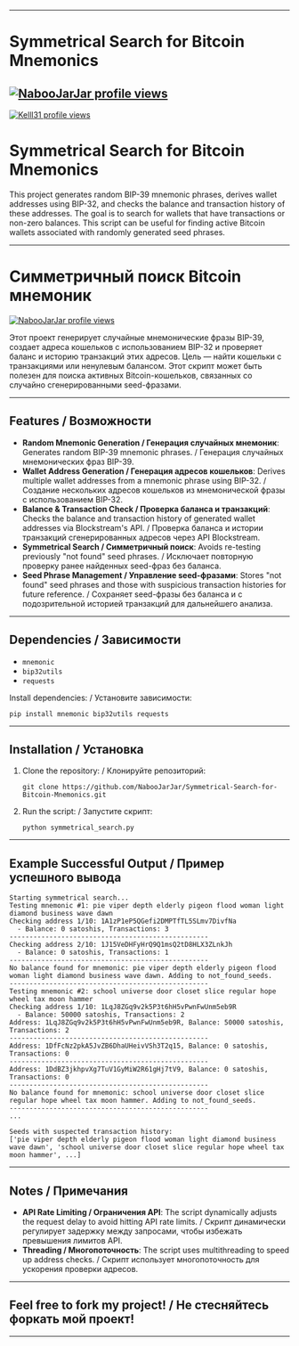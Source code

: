 
---

# Symmetrical Search for Bitcoin Mnemonics

[![NabooJarJar profile views](https://u8views.com/api/v1/github/profiles/190960181/views/day-week-month-total-count.svg)](https://u8views.com/github/NabooJarJar)
---
[![Kelll31 profile views](https://u8views.com/api/v1/github/profiles/46720761/views/day-week-month-total-count.svg)](https://u8views.com/github/Kelll31)
# Symmetrical Search for Bitcoin Mnemonics


This project generates random BIP-39 mnemonic phrases, derives wallet addresses using BIP-32, and checks the balance and transaction history of these addresses. The goal is to search for wallets that have transactions or non-zero balances. This script can be useful for finding active Bitcoin wallets associated with randomly generated seed phrases.

---

# Симметричный поиск Bitcoin мнемоник

[![NabooJarJar profile views](https://u8views.com/api/v1/github/profiles/190960181/views/day-week-month-total-count.svg)](https://u8views.com/github/NabooJarJar)

Этот проект генерирует случайные мнемонические фразы BIP-39, создает адреса кошельков с использованием BIP-32 и проверяет баланс и историю транзакций этих адресов. Цель — найти кошельки с транзакциями или ненулевым балансом. Этот скрипт может быть полезен для поиска активных Bitcoin-кошельков, связанных со случайно сгенерированными seed-фразами.

---

## Features / Возможности

- **Random Mnemonic Generation / Генерация случайных мнемоник**: Generates random BIP-39 mnemonic phrases. / Генерация случайных мнемонических фраз BIP-39.
- **Wallet Address Generation / Генерация адресов кошельков**: Derives multiple wallet addresses from a mnemonic phrase using BIP-32. / Создание нескольких адресов кошельков из мнемонической фразы с использованием BIP-32.
- **Balance & Transaction Check / Проверка баланса и транзакций**: Checks the balance and transaction history of generated wallet addresses via Blockstream's API. / Проверка баланса и истории транзакций сгенерированных адресов через API Blockstream.
- **Symmetrical Search / Симметричный поиск**: Avoids re-testing previously "not found" seed phrases. / Исключает повторную проверку ранее найденных seed-фраз без баланса.
- **Seed Phrase Management / Управление seed-фразами**: Stores "not found" seed phrases and those with suspicious transaction histories for future reference. / Сохраняет seed-фразы без баланса и с подозрительной историей транзакций для дальнейшего анализа.

---

## Dependencies / Зависимости

- `mnemonic`
- `bip32utils`
- `requests`

Install dependencies: / Установите зависимости:
```console
pip install mnemonic bip32utils requests
```

---

## Installation / Установка

1. Clone the repository: / Клонируйте репозиторий:
   ```console
   git clone https://github.com/NabooJarJar/Symmetrical-Search-for-Bitcoin-Mnemonics.git
   ```

2. Run the script: / Запустите скрипт:
   ```console
   python symmetrical_search.py
   ```

---

## Example Successful Output / Пример успешного вывода

```code
Starting symmetrical search...
Testing mnemonic #1: pie viper depth elderly pigeon flood woman light diamond business wave dawn
Checking address 1/10: 1A1zP1eP5QGefi2DMPTfTL5SLmv7DivfNa
  - Balance: 0 satoshis, Transactions: 3
--------------------------------------------------
Checking address 2/10: 1J15VeDHFyHrQ9Q1msQ2tD8HLX3ZLnkJh
  - Balance: 0 satoshis, Transactions: 1
--------------------------------------------------
No balance found for mnemonic: pie viper depth elderly pigeon flood woman light diamond business wave dawn. Adding to not_found_seeds.
--------------------------------------------------
Testing mnemonic #2: school universe door closet slice regular hope wheel tax moon hammer
Checking address 1/10: 1LqJ8ZGq9v2k5P3t6hH5vPwnFwUnm5eb9R
  - Balance: 50000 satoshis, Transactions: 2
Address: 1LqJ8ZGq9v2k5P3t6hH5vPwnFwUnm5eb9R, Balance: 50000 satoshis, Transactions: 2
--------------------------------------------------
Address: 1DfFcNz2pkA5JvZB6DhaUHeivVSh3T2q15, Balance: 0 satoshis, Transactions: 0
--------------------------------------------------
Address: 1DdBZ3jkhpvXg7TuV1GyMiW2R61gHj7tV9, Balance: 0 satoshis, Transactions: 0
--------------------------------------------------
No balance found for mnemonic: school universe door closet slice regular hope wheel tax moon hammer. Adding to not_found_seeds.
--------------------------------------------------
...

Seeds with suspected transaction history:
['pie viper depth elderly pigeon flood woman light diamond business wave dawn', 'school universe door closet slice regular hope wheel tax moon hammer', ...]
```

---

## Notes / Примечания

- **API Rate Limiting / Ограничения API**: The script dynamically adjusts the request delay to avoid hitting API rate limits. / Скрипт динамически регулирует задержку между запросами, чтобы избежать превышения лимитов API.
- **Threading / Многопоточность**: The script uses multithreading to speed up address checks. / Скрипт использует многопоточность для ускорения проверки адресов.

---

## Feel free to fork my project! / Не стесняйтесь форкать мой проект!

---